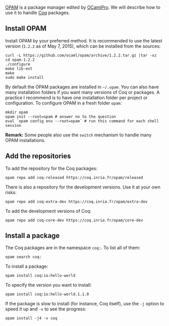 [OPAM](http://opam.ocamlpro.com/) is a package manager edited by [OCamlPro](http://www.ocamlpro.com/). We will describe how to use it to handle [Coq](https://coq.inria.fr/) packages.

## Install OPAM
Install OPAM by your preferred method. It is recommended to use the latest version (`1.2.2` as of May 7, 2015), which can be installed from the sources:

    curl -L https://github.com/ocaml/opam/archive/1.2.2.tar.gz |tar -xz
    cd opam-1.2.2
    ./configure
    make lib-ext
    make
    sudo make install

By default the OPAM packages are installed in `~/.opam`. You can also have many installation folders if you want many versions of Coq or packages. A practice I recommend is to have one installation folder per project or configuration. To configure OPAM in a fresh folder `opam`:

    mkdir opam
    opam init --root=opam # answer no to the question
    eval `opam config env --root=opam` # run this command for each shell session

**Remark:** Some people also use the `switch` mechanism to handle many OPAM installations.

## Add the repositories
To add the repository for the Coq packages:

    opam repo add coq-released https://coq.inria.fr/opam/released

There is also a repository for the development versions. Use it at your own risks:

    opam repo add coq-extra-dev https://coq.inria.fr/opam/extra-dev

To add the development versions of Coq:

    opam repo add coq-core-dev https://coq.inria.fr/opam/core-dev

## Install a package
The Coq packages are in the namespace `coq:`. To list all of them:

    opam search coq:

To install a package:

    opam install coq:io:hello-world

To specify the version you want to install:

    opam install coq:io:hello-world.1.1.0

If the package is slow to install (for instance, Coq itself), use the `-j` option to speed it up and `-v` to see the progress:

    opam install -j4 -v coq

